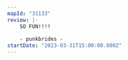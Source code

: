 ```yaml
---
mapId: "31133"
review: |-
    SO FUN!!!!
    
    - punkbrides -
startDate: "2023-03-31T15:00:00.000Z"
---
```

